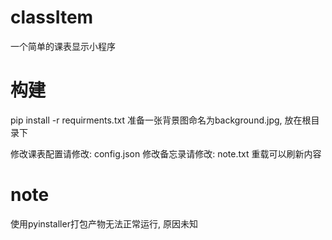 # classItem
一个简单的课表显示小程序

# 构建
pip install -r requirments.txt
准备一张背景图命名为background.jpg, 放在根目录下

修改课表配置请修改: config.json
修改备忘录请修改: note.txt
重载可以刷新内容


# note
使用pyinstaller打包产物无法正常运行, 原因未知